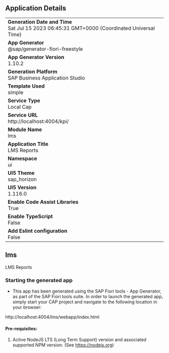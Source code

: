 ## Application Details
|               |
| ------------- |
|**Generation Date and Time**<br>Sat Jul 15 2023 06:45:31 GMT+0000 (Coordinated Universal Time)|
|**App Generator**<br>@sap/generator-fiori-freestyle|
|**App Generator Version**<br>1.10.2|
|**Generation Platform**<br>SAP Business Application Studio|
|**Template Used**<br>simple|
|**Service Type**<br>Local Cap|
|**Service URL**<br>http://localhost:4004/kpi/
|**Module Name**<br>lms|
|**Application Title**<br>LMS Reports|
|**Namespace**<br>ui|
|**UI5 Theme**<br>sap_horizon|
|**UI5 Version**<br>1.116.0|
|**Enable Code Assist Libraries**<br>True|
|**Enable TypeScript**<br>False|
|**Add Eslint configuration**<br>False|

## lms

LMS Reports

### Starting the generated app

-   This app has been generated using the SAP Fiori tools - App Generator, as part of the SAP Fiori tools suite.  In order to launch the generated app, simply start your CAP project and navigate to the following location in your browser:

http://localhost:4004/lms/webapp/index.html

#### Pre-requisites:

1. Active NodeJS LTS (Long Term Support) version and associated supported NPM version.  (See https://nodejs.org)


